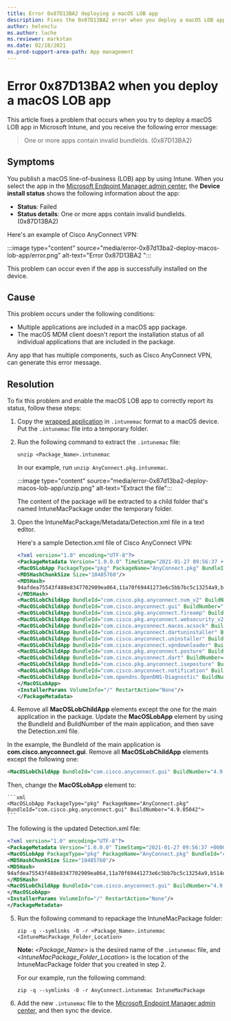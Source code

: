 ```yaml
---
title: Error 0x87D13BA2 deploying a macOS LOB app
description: Fixes the 0x87D13BA2 error when you deploy a macOS LOB app that contains multiple components.
author: helenclu
ms.author: luche
ms.reviewer: markstan
ms.date: 02/18/2021
ms.prod-support-area-path: App management
---
```

# Error 0x87D13BA2 when you deploy a macOS LOB app

This article fixes a problem that occurs when you try to deploy a macOS LOB app in Microsoft Intune, and you receive the following error message:

> One or more apps contain invalid bundleIds. (0x87D13BA2)

## Symptoms

You publish a macOS line-of-business (LOB) app by using Intune. When you select the app in the [Microsoft Endpoint Manager admin center](https://go.microsoft.com/fwlink/?linkid=2109431), the **Device install status** shows the following information about the app:

- **Status**: Failed
- **Status details**: One or more apps contain invalid bundleIds. (0x87D13BA2)

Here's an example of Cisco AnyConnect VPN:

:::image type="content" source="media/error-0x87d13ba2-deploy-macos-lob-app/error.png" alt-text="Error 0x87D13BA2 ":::

This problem can occur even if the app is successfully installed on the device.

## Cause

This problem occurs under the following conditions:

- Multiple applications are included in a macOS app package.
- The macOS MDM client doesn't report the installation status of all individual applications that are included in the package.

Any app that has multiple components, such as Cisco AnyConnect VPN, can generate this error message.

## Resolution

To fix this problem and enable the macOS LOB app to correctly report its status, follow these steps:

1. Copy the [wrapped application](/mem/intune/apps/lob-apps-macos) in `.intunemac` format to a macOS device. Put the `.intunemac` file into a temporary folder.
2. Run the following command to extract the `.intunemac` file:

   ```console
   unzip <Package_Name>.intunemac
   ```

   In our example, run `unzip AnyConnect.pkg.intunemac`.
  
   :::image type="content" source="media/error-0x87d13ba2-deploy-macos-lob-app/unzip.png" alt-text="Extract the file":::

   The content of the package will be extracted to a child folder that's named IntuneMacPackage under the temporary folder.
3. Open the IntuneMacPackage/Metadata/Detection.xml file in a text editor.

   Here's a sample Detection.xml file of Cisco AnyConnect VPN:

    ```xml
    <?xml version="1.0" encoding="UTF-8"?>
    <PackageMetadata Version="1.0.0.0" TimeStamp="2021-01-27 09:56:37 +0000" MacOSX="10.16" xmlns="http://schemas.microsoft.com/Intune/2018/01/01/MACLOBAPP">
    <MacOSLobApp PackageType="pkg" PackageName="AnyConnect.pkg" BundleId="com.cisco.pkg.anyconnect.iseposture" BuildNumber="4.9.05042">
    <MD5HashChunkSize Size="10485760"/>
    <MD5Hash>
    94afdea75543f488e8347702909ea064,11a70f69441273e6c5bb7bc5c13254a9,b514d8ce061d5632ade7d002bd8ae68c,85488ad9a62e12ba79e9f2d17b4f0eba,f2d2ada34aec51444c96e8ae32c574f1
    </MD5Hash>
    <MacOSLobChildApp BundleId="com.cisco.pkg.anyconnect.nvm_v2" BuildNumber="4.9.05042"/>
    <MacOSLobChildApp BundleId="com.cisco.anyconnect.gui" BuildNumber="4.9.05042" VersionNumber="4.9.05042"/>
    <MacOSLobChildApp BundleId="com.cisco.pkg.anyconnect.fireamp" BuildNumber="4.9.05042"/>
    <MacOSLobChildApp BundleId="com.cisco.pkg.anyconnect.websecurity_v2" BuildNumber="4.9.05042"/>
    <MacOSLobChildApp BundleId="com.cisco.anyconnect.macos.acsock" BuildNumber="4.9.05042" VersionNumber="4.9.05042"/>
    <MacOSLobChildApp BundleId="com.cisco.anyconnect.dartuninstaller" BuildNumber="4.9.05042" VersionNumber="4.9.05042"/>
    <MacOSLobChildApp BundleId="com.cisco.anyconnect.uninstaller" BuildNumber="4.9.05042" VersionNumber="4.9.05042"/>
    <MacOSLobChildApp BundleId="com.cisco.anyconnect.vpndownloader" BuildNumber="4.9.05042"/>
    <MacOSLobChildApp BundleId="com.cisco.pkg.anyconnect.posture" BuildNumber="4.9.05042"/>
    <MacOSLobChildApp BundleId="com.cisco.anyconnect.dart" BuildNumber="4.9.05042" VersionNumber="4.9.05042"/>
    <MacOSLobChildApp BundleId="com.cisco.pkg.anyconnect.iseposture" BuildNumber="4.9.05042"/>
    <MacOSLobChildApp BundleId="com.cisco.anyconnect.notification" BuildNumber="4.9.05042" VersionNumber="4.9.05042"/>
    <MacOSLobChildApp BundleId="com.opendns.OpenDNS-Diagnostic" BuildNumber="1.5.5"/>
    </MacOSLobApp>
    <InstallerParams VolumeInfo="/" RestartAction="None"/>
    </PackageMetadata>
    ```

4. Remove all **MacOSLobChildApp** elements except the one for the main application in the package. Update the **MacOSLobApp** element by using the BundleId and BuildNumber of the main application, and then save the Detection.xml file.

In the example, the BundleId of the main application is **com.cisco.anyconnect.gui**. Remove all **MacOSLobChildApp** elements except the following one:

   ```xml
   <MacOSLobChildApp BundleId="com.cisco.anyconnect.gui" BuildNumber="4.9.05042" VersionNumber="4.9.05042"/>
   ```

Then, change the **MacOSLobApp** element to:

    ```xml
    <MacOSLobApp PackageType="pkg" PackageName="AnyConnect.pkg" BundleId="com.cisco.pkg.anyconnect.gui" BuildNumber="4.9.05042">
    ```

The following is the updated Detection.xml file:

   ```xml
   <?xml version="1.0" encoding="UTF-8"?>
   <PackageMetadata Version="1.0.0.0" TimeStamp="2021-01-27 09:56:37 +0000" MacOSX="10.16" xmlns="http://schemas.microsoft.com/Intune/2018/01/01/MACLOBAPP">
   <MacOSLobApp PackageType="pkg" PackageName="AnyConnect.pkg" BundleId="com.cisco.pkg.anyconnect.gui" BuildNumber="4.9.05042">
   <MD5HashChunkSize Size="10485760"/>
   <MD5Hash>
   94afdea75543f488e8347702909ea064,11a70f69441273e6c5bb7bc5c13254a9,b514d8ce061d5632ade7d002bd8ae68c,85488ad9a62e12ba79e9f2d17b4f0eba,f2d2ada34aec51444c96e8ae32c574f1
   </MD5Hash>
   <MacOSLobChildApp BundleId="com.cisco.anyconnect.gui" BuildNumber="4.9.05042" VersionNumber="4.9.05042"/>
   </MacOSLobApp>
   <InstallerParams VolumeInfo="/" RestartAction="None"/>
   </PackageMetadata>
   ```

5. Run the following command to repackage the IntuneMacPackage folder:

   ```console
   zip -q --symlinks -0 -r <Package_Name>.intunemac <IntuneMacPackage_Folder_Location>
   ```

   **Note:** \<*Package_Name*> is the desired name of the `.intunemac` file, and \<*IntuneMacPackage_Folder_Location*> is the location of the IntuneMacPackage folder that you created in step 2.

   For our example, run the following command:

   ```console
   zip -q --symlinks -0 -r AnyConnect.intunemac IntuneMacPackage
   ```

6. Add the new `.intunemac` file to the [Microsoft Endpoint Manager admin center](https://go.microsoft.com/fwlink/?linkid=2109431), and then sync the device.
